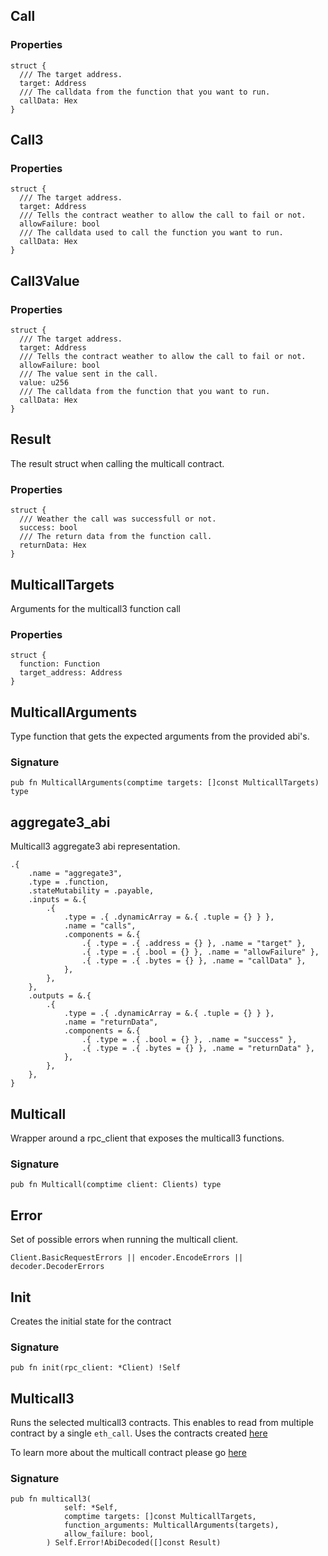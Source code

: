 ## Call

### Properties

```zig
struct {
  /// The target address.
  target: Address
  /// The calldata from the function that you want to run.
  callData: Hex
}
```

## Call3

### Properties

```zig
struct {
  /// The target address.
  target: Address
  /// Tells the contract weather to allow the call to fail or not.
  allowFailure: bool
  /// The calldata used to call the function you want to run.
  callData: Hex
}
```

## Call3Value

### Properties

```zig
struct {
  /// The target address.
  target: Address
  /// Tells the contract weather to allow the call to fail or not.
  allowFailure: bool
  /// The value sent in the call.
  value: u256
  /// The calldata from the function that you want to run.
  callData: Hex
}
```

## Result

The result struct when calling the multicall contract.

### Properties

```zig
struct {
  /// Weather the call was successfull or not.
  success: bool
  /// The return data from the function call.
  returnData: Hex
}
```

## MulticallTargets

Arguments for the multicall3 function call

### Properties

```zig
struct {
  function: Function
  target_address: Address
}
```

## MulticallArguments
Type function that gets the expected arguments from the provided abi's.

### Signature

```zig
pub fn MulticallArguments(comptime targets: []const MulticallTargets) type
```

## aggregate3_abi

Multicall3 aggregate3 abi representation.

```zig
.{
    .name = "aggregate3",
    .type = .function,
    .stateMutability = .payable,
    .inputs = &.{
        .{
            .type = .{ .dynamicArray = &.{ .tuple = {} } },
            .name = "calls",
            .components = &.{
                .{ .type = .{ .address = {} }, .name = "target" },
                .{ .type = .{ .bool = {} }, .name = "allowFailure" },
                .{ .type = .{ .bytes = {} }, .name = "callData" },
            },
        },
    },
    .outputs = &.{
        .{
            .type = .{ .dynamicArray = &.{ .tuple = {} } },
            .name = "returnData",
            .components = &.{
                .{ .type = .{ .bool = {} }, .name = "success" },
                .{ .type = .{ .bytes = {} }, .name = "returnData" },
            },
        },
    },
}
```

## Multicall
Wrapper around a rpc_client that exposes the multicall3 functions.

### Signature

```zig
pub fn Multicall(comptime client: Clients) type
```

## Error

Set of possible errors when running the multicall client.

```zig
Client.BasicRequestErrors || encoder.EncodeErrors || decoder.DecoderErrors
```

## Init
Creates the initial state for the contract

### Signature

```zig
pub fn init(rpc_client: *Client) !Self
```

## Multicall3
Runs the selected multicall3 contracts.
This enables to read from multiple contract by a single `eth_call`.
Uses the contracts created [here](https://www.multicall3.com/)

To learn more about the multicall contract please go [here](https://github.com/mds1/multicall)

### Signature

```zig
pub fn multicall3(
            self: *Self,
            comptime targets: []const MulticallTargets,
            function_arguments: MulticallArguments(targets),
            allow_failure: bool,
        ) Self.Error!AbiDecoded([]const Result)
```

